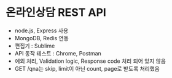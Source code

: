 # 온라인상담 REST API
- node.js, Express 사용
- MongoDB, Redis 연동
- 편집기 : Sublime
- API 동작 테스트 : Chrome, Postman 
- 예외 처리, Validation logic, Response code 처리 되어 있지 않음 
- GET /qna는 skip, limit이 아닌 count, page로 받도록 처리했음 

